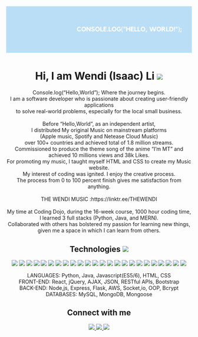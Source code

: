 # ![header](https://raw.githubusercontent.com/THEWENDI/THEWENDI/main/Hello.png)

<h1 align="center"> Hi, I am Wendi (Isaac) Li <img src="https://raw.githubusercontent.com/MartinHeinz/MartinHeinz/master/wave.gif" width="30px"> </h1>
<p align="center">Console.log(“Hello,World”); Where the journey begins.<br>
I am a software developer who is passionate about creating user-friendly applications <br> to solve real-world problems, especially for the local small business.<br> <br>Before “Hello,World”, as an independent artist, <br> I distributed My original Music on mainstream platforms <br>(Apple music, Spotify and Netease Cloud Music)<br> over 100+ countries and achieved total of 1.8 million streams.<br>Commissioned to produce the theme song of the anime “I’m MT” and achieved 10 millions views and 38k Likes.<br> For promoting my music, I taught myself HTML and CSS to create my Music website.<br> My interest of coding was ignited. I enjoy the creative process.<br> The process from 0 to 100 percent finish gives me satisfaction from anything. <br><br>THE WENDI MUSIC :https://linktr.ee/THEWENDI <br><br>My time at Coding Dojo, during the 16-week course, 1000 hour coding time,<br> I learned 3 full stacks (Python, Java, and MERN).<br>Collaborated with others has bolstered my passion for learning new things, given me a space in which I can learn from others.</p>

<!-- TECH LANGUAGES & TOOLS -->
  <h2 align="center">Technologies <img src="https://media.giphy.com/media/WUlplcMpOCEmTGBtBW/giphy.gif" width="50"></h2>
  
  <p align="center">
  <img src="https://img.shields.io/badge/-HTML5-E34F26?style=for-the-badge&logo=html5&logoColor=white"/>
  <img src="https://img.shields.io/badge/-CSS3-1572B6?style=for-the-badge&logo=css3"/>
  <img src="https://img.shields.io/badge/-JavaScript-black?style=for-the-badge&logo=javascript"/>
  <img src="https://img.shields.io/badge/-Bootstrap-563D7C?style=for-the-badge&logo=bootstrap"/>
  <img src="https://img.shields.io/badge/-Python-yellow?style=for-the-badge&logo=python"/>
  <img src="https://img.shields.io/badge/-Flask-gray?style=for-the-badge&logo=flask"/>
  <img src="https://img.shields.io/badge/-MySQL-DD8A00?style=for-the-badge&logo=mysql"/>
  <img src="https://img.shields.io/badge/-Nodejs-white?style=for-the-badge&logo=Node.js"/>
  <img src="https://img.shields.io/badge/-Express-22AE5A?style=for-the-badge&logo=express"/>
  <img src="https://img.shields.io/badge/-React-212121?style=for-the-badge&logo=react"/>
  <img src="https://img.shields.io/badge/-MUI-0A1929?style=for-the-badge&logo=mui"/>
  <img src="https://img.shields.io/badge/-Sass-ED087D?style=for-the-badge&logo=sass"/>
  <img src="https://img.shields.io/badge/-MongoDB-FFF?style=for-the-badge&logo=mongodb"/>
  <img src="https://img.shields.io/badge/-Postman-FFF?style=for-the-badge&logo=postman"/>
  <img src="https://img.shields.io/badge/-Java-E34A86?style=for-the-badge&logo=java"/>
  <img src="https://img.shields.io/badge/-Spring-166E3A?style=for-the-badge&logo=spring"/>
  <img src="https://img.shields.io/badge/-VSCode-282A36?style=for-the-badge&logo=visualstudiocode"/>
  <img src="https://img.shields.io/badge/-Markdown-0e99da?style=for-the-badge&logo=markdown"/>
  <img src="https://img.shields.io/badge/-GitHub-0D1117?style=for-the-badge&logo=github"/>
  <img src="https://img.shields.io/badge/-Git-black?style=for-the-badge&logo=git"/>
  <img src="https://img.shields.io/badge/-Amazon AWS-E98610?style=for-the-badge&logo=amazonaws"/>
  <img src="https://img.shields.io/badge/-Figma-19B2F1?style=for-the-badge&logo=figma"/>
  <img src="https://img.shields.io/badge/-Miro-F2C52D?style=for-the-badge&logo=miro"/>
  <img src="https://img.shields.io/badge/-Trello-095ED9?style=for-the-badge&logo=trello"/>
  </p>
  <p align="center">
LANGUAGES: Python, Java, Javascript(ES5/6), HTML, CSS <br>
FRONT-END: React, jQuery, AJAX, JSON, RESTful APIs, Bootstrap <br>
BACK-END: Node,js, Express, Flask, AWS, Socket,io, OOP, Bcrypt <br>
DATABASES: MySQL, MongoDB, Mongoose 
  </p>
 <h2 align="center">
   Connect with me </h2>
  
  <p align="center">
  <a href="mailto: isaacwendili@gmail.com">
   <img src="https://img.shields.io/badge/-Gmail-c14438?style=flat&logo=Gmail&logoColor=red&link=mailto:isaacwendili@gmail.com"/>
  </a>
  <a href="https://www.linkedin.com/in/wen-di-isaac-li-948b97236/">
   <img src="https://img.shields.io/badge/-LinkedIn-1D2226?style=flat&logo=Linkedin&logoColor=0077B5&link=https://www.linkedin.com/in/wen-di-isaac-li-948b97236/"/>
  </a>
  <a href="https://discord.gg/232744490970906624">
   <img src="https://img.shields.io/badge/-Discord-33363B?style=flat&logo=discord&logoColor=7289DA&link=https://discord.gg/232744490970906624"/>
  </a>
  
  </p>

<!--
**THEWENDI/THEWENDI** is a ✨ _special_ ✨ repository because its `README.md` (this file) appears on your GitHub profile.

Here are some ideas to get you started:

- 🔭 I’m currently working on ...
- 🌱 I’m currently learning ...
- 👯 I’m looking to collaborate on ...
- 🤔 I’m looking for help with ...
- 💬 Ask me about ...
- 📫 How to reach me: ...
- 😄 Pronouns: ...
- ⚡ Fun fact: ...
-->
